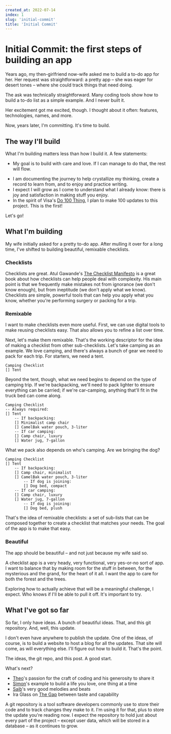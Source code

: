 ```yaml
---
created_at: 2022-07-14
index: 1
slug: 'initial-commit'
title: 'Initial Commit'
---
```


<script>
    import FootnoteContainer from '$lib/components/blog/footnote_container.svelte';
    import OnTheWind from '$lib/components/blog/on_the_wind.svelte';
    import NoteEntry from '$lib/components/blog/note_entry.svelte';
    import NoteLink from '$lib/components/blog/note_link.svelte';
</script>

<!-- I'd like end template to handle a sub-hed somehow -->

# Initial Commit: the first steps of building an app

Years ago, my then-girlfriend now-wife asked me to build a to-do app for her. Her request was straightforward: a pretty app – she was eager for desert tones – where she could track things that need doing.

The ask was technically straightforward. Many coding tools show how to build a to-do list as a simple example. And I never built it.

Her excitement got me excited, though. I thought about it often: features, technologies, names, and more.

Now, years later, I'm committing. It's time to build.

## The way I'll build

What I'm building matters less than how I build it. A few statements:

- My goal is to build with care and love. If I can manage to do that, the rest will flow.

<!-- [Three things](https://twitter.com/search?q=from%3Avisakanv%20show%20up%20don%27t%20die&src=typed_query):
- Show up
- Don't die
- Don't quit -->

<!-- embed this tweet somehow: https://twitter.com/visakanv/status/1470745038397136902?s=20&t=GFoVjZ7aKVEGkxswg9ayJA -->

- I am documenting the journey to help crystallize my thinking, create a record to learn from, and to enjoy and practice writing.
- I expect I will grow as I come to understand what I already know: there is joy and satisfaction in making stuff you enjoy.
- In the spirit of Visa's [Do 100 Thing](https://www.youtube.com/watch?v=FEIz3PlKfFk), I plan to make 100 updates to this project. This is the first!

Let's go!

## What I'm building

My wife initially asked for a pretty to-do app. After mulling it over for a long time, I've shifted to building beautiful, remixable checklists.

### Checklists

Checklists are great. Atul Gawande's [The Checklist Manifesto](http://atulgawande.com/book/the-checklist-manifesto/) is a great book about how checklists can help people deal with complexity. His main point is that we frequently make mistakes not from ignorance (we don't know enough), but from ineptitude (we don't apply what we know). Checklists are simple, powerful tools that can help you apply what you know, whether you're performing surgery or packing for a trip.

### Remixable

I want to make checklists even more useful. First, we can use digital tools to make reusing checklists easy. That also allows you to refine a list over time.

Next, let's make them remixable. That's the working descriptor for the idea of making a checklist from other sub-checklists. Let's take camping as an example. We love camping, and there's always a bunch of gear we need to pack for each trip. For starters, we need a tent.

```
Camping Checklist
[] Tent
```

Beyond the tent, though, what we need begins to depend on the type of camping trip. If we're backpacking, we'll need to pack lighter to ensure everything can be carried; if we're car-camping, anything that'll fit in the truck bed can come along.

```
Camping Checklist
-- Always required:
[] Tent
    -- If backpacking:
    [] Minimalist camp chair
    [] CamelBak water pouch, 3-liter
    -- If car camping:
    [] Camp chair, luxury
    [] Water jug, 7-gallon 
```

What we pack also depends on who's camping. Are we bringing the dog?

```
Camping Checklist
[] Tent
    -- If backpacking:
    [] Camp chair, minimalist
    [] CamelBak water pouch, 3-liter
        -- If dog is joining:
        [] Dog bed, compact
    -- If car camping:
    [] Camp chair, luxury
    [] Water jug, 7-gallon 
        -- If dog is joining:
        [] Dog bed, plush
```

That's the idea of remixable checklists: a set of sub-lists that can be composed together to create a checklist that matches your needs. The goal of the app is to make that easy.

### Beautiful

The app should be beautiful – and not just because my wife said so.

A checklist app is a very heady, very functional, very yes-or-no sort of app. I want to balance that by making room for the stuff in between, for the mysterious and the grand, for the heart of it all. I want the app to care for both the forest and the trees.

Exploring how to actually achieve that will be a meaningful challenge, I expect. Who knows if I'll be able to pull it off. It's important to try.

## What I've got so far

So far, I only have ideas. A bunch of beautiful ideas. That, and this git repository<NoteLink key="git-repo"></NoteLink>. And, well, this update.

I don't even have anywhere to publish the update. One of the ideas, of course, is to build a website to host a blog for all the updates. That site will come, as will everything else. I'll figure out how to build it. That's the point.

The ideas, the git repo, and this post. A good start.

What's next?

<OnTheWind>

- [Theo](https://twitter.com/t3dotgg)'s passion for the craft of coding and his generosity to share it
- [Simon](https://twitter.com/simonsarris)'s example to build a life you love, one thing at a time
- [Saib](https://open.spotify.com/artist/6N4HlHINMvoTyAL0yhBUCk)'s very good melodies and beats
- Ira Glass on [The Gap](https://www.youtube.com/watch?v=X2wLP0izeJE) between taste and capability

</OnTheWind>

<FootnoteContainer>
<NoteEntry key="git-repo">A git repository is a tool software developers commonly use to store their code and to track changes they make to it. I'm using it for that, plus to store the update you're reading now. I expect the repository to hold just about every part of the project – except user data, which will be stored in a database – as it continues to grow.</NoteEntry>
</FootnoteContainer>
